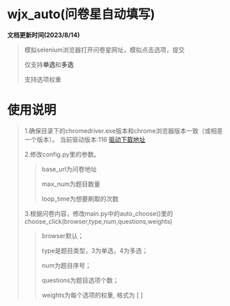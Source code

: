 # wjx_auto(问卷星自动填写)
**文档更新时间(2023/8/14)**
>
>模拟selenium浏览器打开问卷星网址，模拟点击选项，提交
>
>仅支持**单选**和**多选**
>
>支持选项权重

# 使用说明
>
>1.确保目录下的chromedriver.exe版本和chrome浏览器版本一致（或相差一个版本）。
当前驱动版本:116
>[驱动下载地址](https://registry.npmmirror.com/binary.html?path=chromedriver/)
>
>2.修改config.py里的参数。
>
>>  base_url为问卷地址
>> 
>>  max_num为题目数量
>> 
>>  loop_time为想要刷取的次数
>
>3.根据问卷内容，修改main.py中的auto_choose()里的choose_click(browser,type,num,questions,weights)
>>browser默认；
>>
>>type是题目类型，3为单选，4为多选；
>>
>>num为题目序号；
>>
>>questions为题目选项个数；
>>
>>weights为每个选项的权重, 格式为 [ ]
